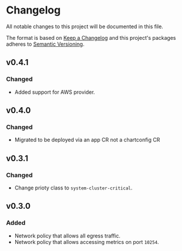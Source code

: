 # Changelog

All notable changes to this project will be documented in this file.

The format is based on [Keep a Changelog](http://keepachangelog.com/en/1.0.0/)
and this project's packages adheres to [Semantic Versioning](http://semver.org/spec/v2.0.0.html).

## v0.4.1

### Changed

- Added support for AWS provider.

## v0.4.0

### Changed

- Migrated to be deployed via an app CR not a chartconfig CR

## v0.3.1

### Changed

- Change prioty class to `system-cluster-critical`.


## v0.3.0

### Added

- Network policy that allows all egress traffic.
- Network policy that allows accessing metrics on port `10254`.


